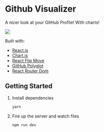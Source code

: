 # Github Visualizer

A nicer look at your GitHub Profile! With charts!

![](https://media.giphy.com/media/JPgoTwYOcu5sbGPdow/giphy.gif)

Built with:

- [React.js](https://reactjs.org/)
- [Chart.js](https://www.chartjs.org/)
- [React Flip Move](https://github.com/joshwcomeau/react-flip-move)
- [GitHub Polyglot](https://github.com/IonicaBizau/node-gh-polyglot)
- [React Router Dom](https://reacttraining.com/react-router/)

## Getting Started

1. Install dependencies

   ```bash
   yarn
   ```

2. Fire up the server and watch files

   ```bash
   npm run dev
   ```
